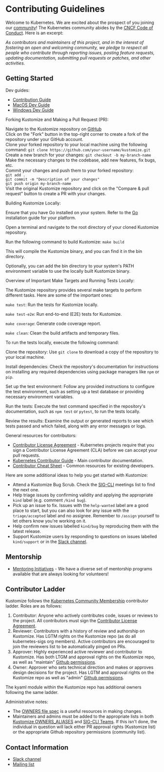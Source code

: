 [SIG-CLI]: https://github.com/kubernetes/community/tree/master/sig-cli
[Slack channel]: https://kubernetes.slack.com/messages/kustomize
[Mailing list]: https://groups.google.com/forum/#!forum/kubernetes-sig-cli

[OWNERS file spec]: https://github.com/kubernetes/community/blob/master/contributors/guide/owners.md
[Kustomize OWNERS_ALIASES]: https://github.com/kubernetes-sigs/kustomize/blob/8049f7b1af52e8a7ec26faf6cf714f560d0043c5/OWNERS_ALIASES
[SIG-CLI Teams]: https://github.com/kubernetes/org/blob/main/config/kubernetes-sigs/sig-cli/teams.yaml
[Github permissions]: https://docs.github.com/en/organizations/managing-access-to-your-organizations-repositories/repository-permission-levels-for-an-organization#repository-access-for-each-permission-level

[Contributor License Agreement]: https://git.k8s.io/community/CLA.md
[Kubernetes Contributor Guide]: http://git.k8s.io/community/contributors/guide
[Contributor Cheat Sheet]: https://git.k8s.io/community/contributors/guide/contributor-cheatsheet/README.md
[CNCF Code of Conduct]: https://github.com/cncf/foundation/blob/master/code-of-conduct.md
[Kubernetes Community Membership]: https://github.com/kubernetes/community/blob/master/community-membership.md

[Contribution Guide]: https://kubectl.docs.kubernetes.io/contributing/kustomize/
[MacOS Dev Guide]: https://kubectl.docs.kubernetes.io/contributing/kustomize/mac/
[Windows Dev Guide]: https://kubectl.docs.kubernetes.io/contributing/kustomize/windows/

# Contributing Guidelines

Welcome to Kubernetes. We are excited about the prospect of you joining our [community](https://github.com/kubernetes/community)! The Kubernetes community abides by the [CNCF Code of Conduct]. Here is an excerpt:

_As contributors and maintainers of this project, and in the interest of fostering an open and welcoming community, we pledge to respect all people who contribute through reporting issues, posting feature requests, updating documentation, submitting pull requests or patches, and other activities._

## Getting Started

Dev guides:

- [Contribution Guide]
- [MacOS Dev Guide]
- [Windows Dev Guide]


Forking Kustomize and Making a Pull Request (PR):


Navigate to the Kustomize repository on [GitHub](https://github.com/kubernetes-sigs/kustomize)  
 Click on the "Fork" button in the top-right corner to create a fork of the repository under your GitHub account.  
 Clone your forked repository to your local machine using the following command: `git clone https://github.com/your-username/kustomize.git`  
Create a new branch for your changes: `git checkout -b my-branch-name`  
Make the necessary changes to the codebase, add new features, fix bugs, etc.  
Commit your changes and push them to your forked repository:  
`git add .`  
`git commit -m "Description of your changes"`  
`git push origin my-branch-name`  
Visit the original Kustomize repository and click on the "Compare & pull request" button to create a PR with your changes.  



Building Kustomize Locally:



Ensure that you have Go installed on your system. Refer to the [Go](https://golang.org/doc/install) installation guide for your platform.

Open a terminal and navigate to the root directory of your cloned Kustomize repository.

Run the following command to build Kustomize: `make build`

This will compile the Kustomize binary, and you can find it in the bin directory.

Optionally, you can add the bin directory to your system's PATH environment variable to use the locally built Kustomize binary.



Overview of Important Make Targets and Running Tests Locally:


The Kustomize repository provides several make targets to perform different tasks. Here are some of the important ones:

`make test`: Run the tests for Kustomize locally.

`make test-e2e`: Run end-to-end (E2E) tests for Kustomize.

`make coverage`: Generate code coverage report.

`make clean`: Clean the build artifacts and temporary files.

To run the tests locally, execute the following command:

Clone the repository: Use `git clone` to download a copy of the repository to your local machine.

Install dependencies: Check the repository's documentation for instructions on installing any required dependencies using package managers like `npm` or `pip`.

Set up the test environment: Follow any provided instructions to configure the test environment, such as setting up a test database or providing necessary environment variables.

Run the tests: Execute the test command specified in the repository's documentation, such as `npm test` or `pytest`, to run the tests locally.

Review the results: Examine the output or generated reports to see which tests passed and which failed, along with any error messages or logs.

General resources for contributors:

- [Contributor License Agreement] - Kubernetes projects require that you sign a Contributor License Agreement (CLA) before we can accept your pull requests.
- [Kubernetes Contributor Guide] - Main contributor documentation.
- [Contributor Cheat Sheet] - Common resources for existing developers.

Here are some additional ideas to help you get started with Kustomize:
- Attend a Kustomize Bug Scrub. Check the [SIG-CLI] meetings list to find the next one.
- Help triage issues by confirming validity and applying the appropriate `kind` label (e.g. comment `/kind bug`).
- Pick up an issue to fix. Issues with the `help-wanted` label are a good place to start, but you can also look for any issue with the `triage/accepted` label and no assignee. Remember to `/assign` yourself to let others know you're working on it.
- Help confirm new issues labelled `kind/bug` by reproducing them with the latest release.
- Support Kustomize users by responding to questions on issues labelled `kind/support` or in the [Slack channel].

## Mentorship

- [Mentoring Initiatives](https://git.k8s.io/community/mentoring) - We have a diverse set of mentorship programs available that are always looking for volunteers!

## Contributor Ladder

Kustomize follows the [Kubernetes Community Membership] contributor ladder. Roles are as follows:

1. Contributor: Anyone who actively contributes code, issues or reviews to the project. All contributors must sign the [Contributor License Agreement].
1. Reviewer: Contributors with a history of review and authorship on Kustomize. Has LGTM rights on the Kustomize repo (as do all kubernetes-sigs org members). Active contributors are encouraged to join the reviewers list to be automatically pinged on PRs.
1. Approver: Highly experienced active reviewer and contributor to Kustomize. Has both LTGM and approval rights on the Kustomize repo, as well as "maintain" [Github permissions].
1. Owner: Approver who sets technical direction and makes or approves design decisions for the project. Has LGTM and approval rights on the Kustomize repo as well as "admin" [Github permissions].

The kyaml module within the Kustomize repo has additional owners following the same ladder.

Administrative notes:

- The [OWNERS file spec] is a useful resources in making changes.
- Maintainers and admins must be added to the appropriate lists in both [Kustomize OWNERS_ALIASES] and [SIG-CLI Teams]. If this isn't done, the individual in question will lack either PR approval rights (Kustomize list) or the appropriate Github repository permissions (community list).


## Contact Information

- [Slack channel]
- [Mailing list]
